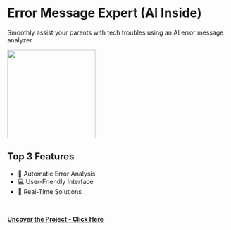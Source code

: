 # Error Message Expert (AI Inside)
Smoothly assist your parents with tech troubles using an AI error message analyzer
<br>

<img src="https://github.com/tobwil/markdown_website/assets/72387477/7744f78f-f926-44be-a015-ce557f332262" height="200">
<br>

## Top 3 Features

* 🤖 Automatic Error Analysis
* 💻 User-Friendly Interface
* 🔄 Real-Time Solutions
<br>

**[<i class="fa-solid fa-up-right-from-square"></i> Uncover the Project - Click Here](https://a.picoapps.xyz/mention-whether)**
